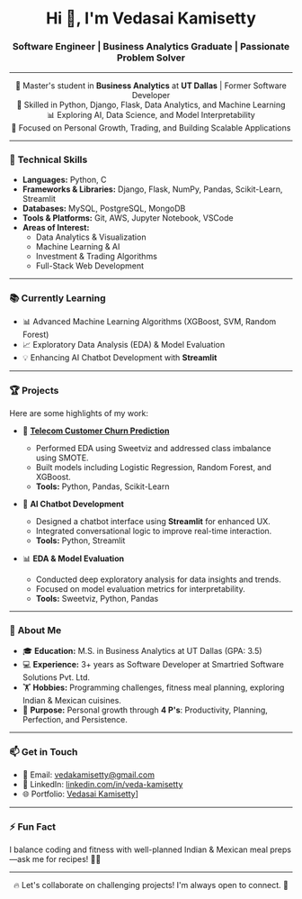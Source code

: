 <h1 align="center">Hi 👋, I'm Vedasai Kamisetty</h1>
<h3 align="center">Software Engineer | Business Analytics Graduate | Passionate Problem Solver</h3>

---

<p align="center">
  🌟 Master's student in <strong>Business Analytics</strong> at <strong>UT Dallas</strong> | Former Software Developer <br>
  🚀 Skilled in Python, Django, Flask, Data Analytics, and Machine Learning <br>
  📊 Exploring AI, Data Science, and Model Interpretability <br>
  🎯 Focused on Personal Growth, Trading, and Building Scalable Applications
</p>

---

### 🔧 **Technical Skills**

- **Languages:** Python, C  
- **Frameworks & Libraries:** Django, Flask, NumPy, Pandas, Scikit-Learn, Streamlit  
- **Databases:** MySQL, PostgreSQL, MongoDB  
- **Tools & Platforms:** Git, AWS, Jupyter Notebook, VSCode  
- **Areas of Interest:**  
  - Data Analytics & Visualization  
  - Machine Learning & AI  
  - Investment & Trading Algorithms  
  - Full-Stack Web Development  

---

### 📚 **Currently Learning**

- 📊 Advanced Machine Learning Algorithms (XGBoost, SVM, Random Forest)  
- 📈 Exploratory Data Analysis (EDA) & Model Evaluation  
- 💡 Enhancing AI Chatbot Development with **Streamlit**  

---

### 🏆 **Projects**

Here are some highlights of my work:  

- 🚀 **[Telecom Customer Churn Prediction](#)**  
   - Performed EDA using Sweetviz and addressed class imbalance using SMOTE.  
   - Built models including Logistic Regression, Random Forest, and XGBoost.  
   - **Tools:** Python, Pandas, Scikit-Learn  

- 🤖 **AI Chatbot Development**  
   - Designed a chatbot interface using **Streamlit** for enhanced UX.  
   - Integrated conversational logic to improve real-time interaction.  
   - **Tools:** Python, Streamlit  

- 📊 **EDA & Model Evaluation**  
   - Conducted deep exploratory analysis for data insights and trends.  
   - Focused on model evaluation metrics for interpretability.  
   - **Tools:** Sweetviz, Python, Pandas  

---

### 🌱 **About Me**

- 🎓 **Education:** M.S. in Business Analytics at UT Dallas (GPA: 3.5)  
- 💻 **Experience:** 3+ years as Software Developer at Smartried Software Solutions Pvt. Ltd.  
- 🏋️ **Hobbies:** Programming challenges, fitness meal planning, exploring Indian & Mexican cuisines.  
- 🌟 **Purpose:** Personal growth through **4 P's**: Productivity, Planning, Perfection, and Persistence.  

---

### 📫 **Get in Touch**

- 📧 Email: [vedakamisetty@gmail.com](mailto:vedakamisetty@gmail.com)  
- 💼 LinkedIn: [linkedin.com/in/veda-kamisetty](#)  
- 🌐 Portfolio: [Vedasai Kamisetty](https://vedasai172.github.io/Portfolio/)]  

---

### ⚡ **Fun Fact**
I balance coding and fitness with well-planned Indian & Mexican meal preps—ask me for recipes! 🌮🍲  

---

<p align="center">
  🔥 Let's collaborate on challenging projects! I'm always open to connect. 🚀
</p>

<!---
VedaSai172/VedaSai172 is a ✨ special ✨ repository because its `README.md` (this file) appears on your GitHub profile.
You can click the Preview link to take a look at your changes.
--->
